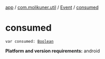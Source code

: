 [app](../../index.md) / [com.molikuner.util](../index.md) / [Event](index.md) / [consumed](./consumed.md)

# consumed

`var consumed: `[`Boolean`](https://kotlinlang.org/api/latest/jvm/stdlib/kotlin/-boolean/index.html)

**Platform and version requirements:** android

